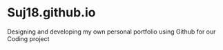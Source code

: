 # Suj18.github.io
Designing and developing my own personal portfolio using Github for our Coding project
